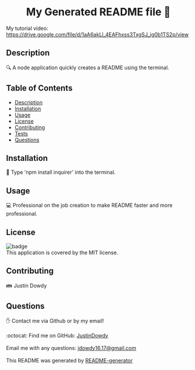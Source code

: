 
<h1 align="center"> My Generated README file 👋</h1>
  
My tutorial video: https://drive.google.com/file/d/1aA6akLl_4EAFhxss3TxgSJ_ig0b1TS2p/view
## Description
🔍 A node application quickly creates a README using the terminal.
## Table of Contents
- [Description](#description)
- [Installation](#installation)
- [Usage](#usage)
- [License](#license)
- [Contributing](#contributing)
- [Tests](#tests)
- [Questions](#questions)
## Installation
💾 Type 'npm install inquirer' into the terminal.
## Usage
💻 Professional on the job creation to make README faster and more professional.
## License
![badge](https://img.shields.io/badge/license-MIT-brightgreen)
<br />
This application is covered by the MIT license. 
## Contributing
👪 Justin Dowdy
## Questions
✋ Contact me via Github or by my email!<br />
<br />
:octocat: Find me on GitHub: [JustinDowdy](https://github.com/JustinDowdy)<br />
<br />
Email me with any questions: jdowdy16.17@gmail.com<br /><br />
This README was generated by [README-generator](git@github.com:JustinDowdy/README-Generator.git) 


    

